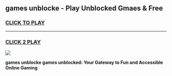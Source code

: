 
## games unblocke - Play Unblocked Gmaes & Free
<h3>
<a href="https://premium.freeplayer.one?title=games_unblocke&ref=20F">CLICK TO PLAY</a></h3>
<hr>

<h3>
<a href="https://premium.freeplayer.one?title=games_unblocke&ref=20F">CLICK 2 PLAY</a>
  
</h3>

<a href="https://premium.freeplayer.one?title=games_unblocke&ref=20F/"><img src="https://clearcache.store/games.png"></a>


**games unblocke games unblocked: Your Gateway to Fun and Accessible Online Gaming**
